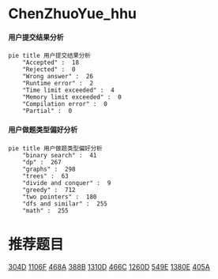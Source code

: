 # ChenZhuoYue_hhu

<!-- tabs:start -->



#### **用户提交结果分析**

```mermaid
pie title 用户提交结果分析
    "Accepted" :  18
    "Rejected" :  0
    "Wrong answer" :  26
    "Runtime error" :  2
    "Time limit exceeded" :  4
    "Memory limit exceeded" :  0
    "Compilation error" :  0
    "Partial" :  0
```

#### **用户做题类型偏好分析**

```mermaid
pie title 用户做题类型偏好分析
    "binary search" :  41
    "dp" :  267
    "graphs" :  298
    "trees" :  63
    "divide and conquer" :  9
    "greedy" :  712
    "two pointers" :  180
    "dfs and similar" :  255
    "math" :  255
```



<!-- tabs:end -->
# 推荐题目
[304D](https://codeforces.com/contest/304/problem/D)
[1106F](https://codeforces.com/contest/1106/problem/F)
[468A](https://codeforces.com/contest/468/problem/A)
[388B](https://codeforces.com/contest/388/problem/B)
[1310D](https://codeforces.com/contest/1310/problem/D)
[466C](https://codeforces.com/contest/466/problem/C)
[1260D](https://codeforces.com/contest/1260/problem/D)
[549E](https://codeforces.com/contest/549/problem/E)
[1380E](https://codeforces.com/contest/1380/problem/E)
[405A](https://codeforces.com/contest/405/problem/A)
